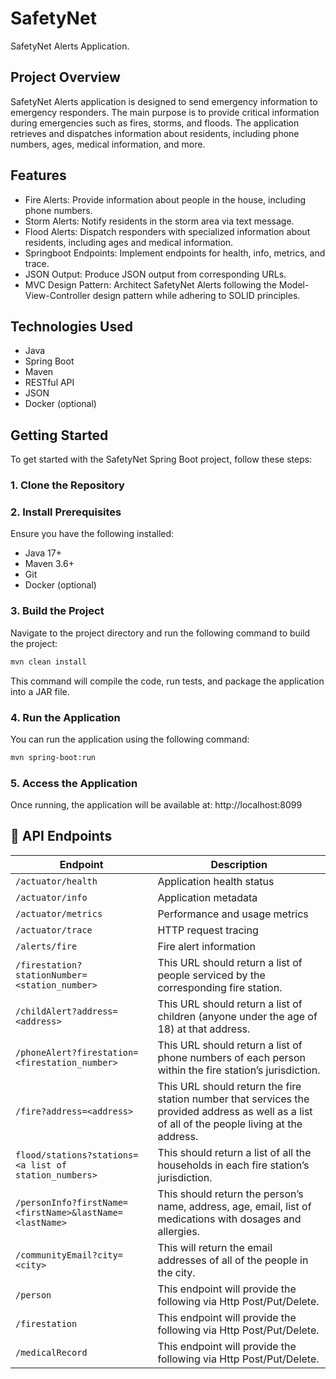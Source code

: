 # SafetyNet
SafetyNet Alerts Application.

## Project Overview
SafetyNet Alerts application is designed to send emergency information to emergency responders. The main purpose is to provide critical information during emergencies such as fires, storms, and floods. The application retrieves and dispatches information about residents, including phone numbers, ages, medical information, and more.

## Features
- Fire Alerts: Provide information about people in the house, including phone numbers.
- Storm Alerts: Notify residents in the storm area via text message.
- Flood Alerts: Dispatch responders with specialized information about residents, including ages and medical information.
- Springboot Endpoints: Implement endpoints for health, info, metrics, and trace.
- JSON Output: Produce JSON output from corresponding URLs.
- MVC Design Pattern: Architect SafetyNet Alerts following the Model-View-Controller design pattern while adhering to SOLID principles.

## Technologies Used
- Java
- Spring Boot
- Maven
- RESTful API
- JSON
- Docker (optional)

## Getting Started
To get started with the SafetyNet Spring Boot project, follow these steps:

### 1. Clone the Repository

### 2. Install Prerequisites
Ensure you have the following installed:
- Java 17+
- Maven 3.6+
- Git
- Docker (optional)

### 3. Build the Project
Navigate to the project directory and run the following command to build the project:
```bash
mvn clean install
```
This command will compile the code, run tests, and package the application into a JAR file.

### 4. Run the Application
You can run the application using the following command:
```bash
mvn spring-boot:run
```

### 5. Access the Application
Once running, the application will be available at:
http://localhost:8099

## 🔗 API Endpoints

| Endpoint                                                | Description                                                                                                                                     |
|---------------------------------------------------------|-------------------------------------------------------------------------------------------------------------------------------------------------|
| `/actuator/health`                                      | Application health status                                                                                                                       |
| `/actuator/info`                                        | Application metadata                                                                                                                            |
| `/actuator/metrics`                                     | Performance and usage metrics                                                                                                                   |
| `/actuator/trace`                                       | HTTP request tracing                                                                                                                            |
| `/alerts/fire`                                          | Fire alert information                                                                                                                          |
| `/firestation?stationNumber=<station_number>`           | This URL should return a list of people serviced by the corresponding fire station.                                                             |
| `/childAlert?address=<address>`                         | This URL should return a list of children (anyone under the age of 18) at that address.                                                         |
| `/phoneAlert?firestation=<firestation_number>`          | This URL should return a list of phone numbers of each person within the fire station’s jurisdiction.                                           |
| `/fire?address=<address>`                               | This URL should return the fire station number that services the provided address as well as a list of all of the people living at the address. |
| `flood/stations?stations=<a list of station_numbers>`   | This should return a list of all the households in each fire station’s jurisdiction.                                                            |
| `/personInfo?firstName=<firstName>&lastName=<lastName>` | This should return the person’s name, address, age, email, list of medications with dosages and allergies.                                      |
| `/communityEmail?city=<city>`                           | This will return the email addresses of all of the people in the city.                                                                          |
| `/person`                                               | This endpoint will provide the following via Http Post/Put/Delete.                                                                              |
| `/firestation`                                          | This endpoint will provide the following via Http Post/Put/Delete.                                                                              |
| `/medicalRecord`                                        | This endpoint will provide the following via Http Post/Put/Delete.                                                                              |
